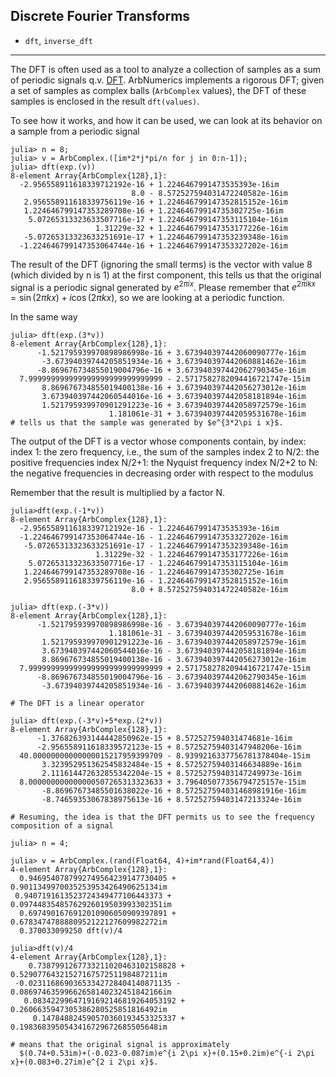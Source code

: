 ## Discrete Fourier Transforms

- `dft`, `inverse_dft`

----

The DFT is often used as a tool to analyze a collection of samples as a sum of periodic signals q.v. [DFT](https://en.wikipedia.org/wiki/Discrete_Fourier_transform). ArbNumerics implements a rigorous DFT; given a set of samples as complex balls (`ArbComplex` values), the DFT of these samples is enclosed in the result `dft(values)`.

To see how it works, and how it can be used, we can look at its behavior on a sample from a periodic signal
```
julia> n = 8;
julia> v = ArbComplex.([im*2*j*pi/n for j in 0:n-1]);
julia> dft(exp.(v))
8-element Array{ArbComplex{128},1}:
  -2.956558911618339712192e-16 + 1.2246467991473535393e-16im
                           8.0 - 8.572527594031472240582e-16im
   2.956558911618339756119e-16 + 1.224646799147352815152e-16im
   1.224646799147353289708e-16 + 1.22464679914735302725e-16im
    5.07265313323633507716e-17 + 1.224646799147353115104e-16im
                   1.31229e-32 + 1.224646799147353177226e-16im
   -5.07265313323633251691e-17 + 1.224646799147353239348e-16im
  -1.224646799147353064744e-16 + 1.224646799147353327202e-16im
```
The result of the DFT (ignoring the small terms) is the vector with value 8 (which divided by n is 1) at the first component, this tells us that the original signal is a periodic signal generated by $e^{2\pi i x}$.
Please remember that $e^{2\pi i k x}=\sin(2\pi k x)+i \cos(2\pi k x)$, so we are looking at a periodic function.

In the same way
```
julia> dft(exp.(3*v)) 
8-element Array{ArbComplex{128},1}:
      -1.521795939970898986998e-16 + 3.673940397442060090777e-16im
       -3.67394039744205851934e-16 + 3.673940397442060881462e-16im
      -8.869676734855019004796e-16 + 3.673940397442062790345e-16im
  7.999999999999999999999999999999 - 2.5717582782094416721747e-15im
       8.869676734855019400138e-16 + 3.673940397442056273012e-16im
       3.673940397442060544016e-16 + 3.673940397442058181894e-16im
       1.521795939970901291223e-16 + 3.673940397442058972579e-16im
                      1.181061e-31 + 3.673940397442059531678e-16im
# tells us that the sample was generated by $e^{3*2\pi i x}$.
```

The output of the DFT is a vector whose components contain, by index:
index 1: the zero frequency, i.e., the sum of the samples
index 2 to N/2: the positive frequencies
index N/2+1: the Nyquist frequency
index N/2+2 to N: the negative frequencies in decreasing order with respect to the modulus

Remember that the result is multiplied by a factor N.
```
julia>dft(exp.(-1*v))
8-element Array{ArbComplex{128},1}:
  -2.956558911618339712192e-16 - 1.2246467991473535393e-16im
  -1.224646799147353064744e-16 - 1.224646799147353327202e-16im
   -5.07265313323633251691e-17 - 1.224646799147353239348e-16im
                   1.31229e-32 - 1.224646799147353177226e-16im
    5.07265313323633507716e-17 - 1.224646799147353115104e-16im
   1.224646799147353289708e-16 - 1.22464679914735302725e-16im
   2.956558911618339756119e-16 - 1.224646799147352815152e-16im
                           8.0 + 8.572527594031472240582e-16im

julia> dft(exp.(-3*v))
8-element Array{ArbComplex{128},1}:
      -1.521795939970898986998e-16 - 3.673940397442060090777e-16im
                      1.181061e-31 - 3.673940397442059531678e-16im
       1.521795939970901291223e-16 - 3.673940397442058972579e-16im
       3.673940397442060544016e-16 - 3.673940397442058181894e-16im
       8.869676734855019400138e-16 - 3.673940397442056273012e-16im
  7.999999999999999999999999999999 + 2.5717582782094416721747e-15im
      -8.869676734855019004796e-16 - 3.673940397442062790345e-16im
       -3.67394039744205851934e-16 - 3.673940397442060881462e-16im

# The DFT is a linear operator

julia> dft(exp.(-3*v)+5*exp.(2*v))
8-element Array{ArbComplex{128},1}:
      -1.376826393144442850962e-15 + 8.572527594031474681e-16im
      -2.956558911618339572123e-15 + 8.57252759403147948206e-16im
  40.00000000000000015217959399709 - 8.9399216337756781378404e-15im
       3.323952951362545832484e-15 + 8.57252759403146634889e-16im
       2.111614472632855342204e-15 + 8.57252759403147249973e-16im
  8.000000000000000507265313323633 + 3.796405077356794725157e-15im
       -8.86967673485501638022e-16 + 8.572527594031468981916e-16im
       -8.74659353067838975613e-16 + 8.57252759403147213324e-16im

# Resuming, the idea is that the DFT permits us to see the frequency composition of a signal

julia> n = 4;

julia> v = ArbComplex.(rand(Float64, 4)+im*rand(Float64,4))
4-element Array{ArbComplex{128},1}:
  0.9469540787992749564239147730405 + 0.9011349970035253953426490625134im
 0.9407191613523724349477106443373 + 0.09744835485762926019503993302351im
  0.6974901676912010906050909397891 + 0.6783474788880952122127609982272im
  0.370033099250 dft(v)/4

julia>dft(v)/4
4-element Array{ArbComplex{128},1}:
    0.7387991267733211020463102158828 + 0.5290776432152716757251198487211im
 -0.02311686903653342728404140871135 - 0.08697463599662658140232451842166im
   0.08342299647191692146819264053192 + 0.2606635947305386280525851816492im
     0.147848824590570360193453325337 + 0.1983683950543416729672685505648im

# means that the original signal is approximately 
  $(0.74+0.53im)+(-0.023-0.087im)e^{i 2\pi x}+(0.15+0.2im)e^{-i 2\pi x}+(0.083+0.27im)e^{2 i 2\pi x}$.

```

